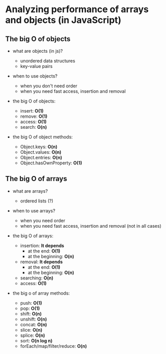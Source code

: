 # Analyzing performance of arrays and objects (in JavaScript)

## The big O of **objects**

- what are objects (in js)?
  - unordered data structures
  - key-value pairs


- when to use objects?
  - when you don't need order
  - when you need fast access, insertion and removal


- the big O of objects:
  - insert: **O(1)**
  - remove: **O(1)**
  - access: **O(1)**
  - search: **O(n)**


- the big O of object methods:
  - Object.keys: **O(n)**
  - Object.values: **O(n)**
  - Object.entries: **O(n)**
  - Object.hasOwnProperty: **O(1)**


## The big O of **arrays**

- what are arrays?
  - ordered lists (?)


- when to use arrays?
  - when you need order
  - when you need fast access, insertion and removal (not in all cases)


- the big O of arrays:
  - insertion: **It depends**
    - at the end: **O(1)**
    - at the beginning: **O(n)**
  - removal: **It depends**
    - at the end: **O(1)**
    - at the beginning: **O(n)**
  - searching: **O(n)**
  - access: **O(1)**


- the big o of array methods:
  - push: **O(1)**
  - pop: **O(1)**
  - shift: **O(n)**
  - unshift: **O(n)**
  - concat: **O(n)**
  - slice: **O(n)**
  - splice: **O(n)**
  - sort: **O(n log n)**
  - forEach/map/filter/reduce: **O(n)**
